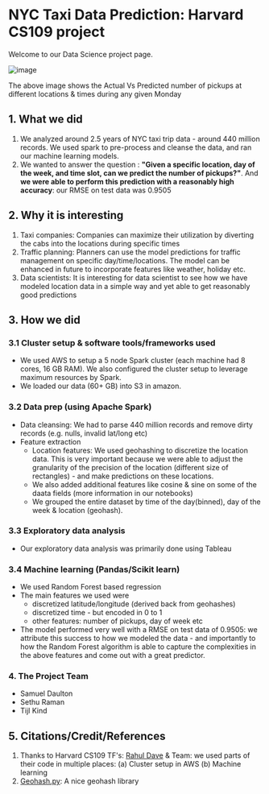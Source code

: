 # NYC Taxi Data Prediction: Harvard CS109 project

Welcome to our Data Science project page. 

![image](https://github.com/sdaulton/TaxiPrediction/raw/master/images/Actual-Predicted.gif)

The above image shows the Actual Vs Predicted number of pickups at different locations & times during any given Monday

## 1. What we did
1. We analyzed around 2.5 years of NYC taxi trip data - around 440 million records. We used spark to pre-process and cleanse the data, and ran our machine learning models. 
2. We wanted to answer the question : **"Given a specific location, day of the week, and time slot, can we  predict the number of pickups?"**. And **we were able to perform this prediction with a reasonably high accuracy**: our RMSE on test data was 0.9505

## 2. Why it is interesting
1. Taxi companies: Companies can maximize their utilization by diverting the cabs into the locations during specific times
2. Traffic planning: Planners can use the model predictions for traffic management on specific day/time/locations. The model can be enhanced in future to incorporate features like weather, holiday etc.
3. Data scientists: It is interesting for data scientist to see how we have modeled location data in a simple way and yet able to get reasonably good predictions

## 3. How we did

### 3.1 Cluster setup & software tools/frameworks used
* We used AWS to setup a 5 node Spark cluster (each machine had 8 cores, 16 GB RAM). We also configured the cluster setup to leverage maximum resources by Spark.
* We loaded our data (60+ GB) into S3 in amazon.

### 3.2 Data prep (using Apache Spark)
* Data cleansing: We had to parse 440 million records and remove dirty records (e.g. nulls, invalid lat/long etc)
* Feature extraction
  * Location features: We used geohashing to discretize the location data. This is very important because we were able to adjust the granularity of the precision of the location (different size of rectangles) - and make predictions on these locations.
  * We also added additional features like cosine & sine on some of the daata fields (more information in our notebooks)
  * We grouped the entire dataset by time of the day(binned), day of the week & location (geohash).

### 3.3 Exploratory data analysis
* Our exploratory data analysis was primarily done using Tableau

### 3.4 Machine learning (Pandas/Scikit learn)
* We used Random Forest based regression
* The main features we used were
  * discretized latitude/longitude (derived back from geohashes)
  * discretized time - but encoded in 0 to 1
  * other features: number of pickups, day of week etc
* The model performed very well with a RMSE on test data of 0.9505: we attribute this success to how we modeled the data - and importantly to how the Random Forest algorithm is able to capture the complexities in the above features and come out with a great predictor.

### 4. The Project Team
* Samuel Daulton
* Sethu Raman
* Tijl Kind


## 5. Citations/Credit/References
1. Thanks to Harvard CS109 TF's: [Rahul Dave](https://github.com/rahuldave) & Team: we used parts of their code in multiple places: (a) Cluster setup in AWS (b) Machine learning
2. [Geohash.py](https://github.com/hkwi/python-geohash): A nice geohash library
